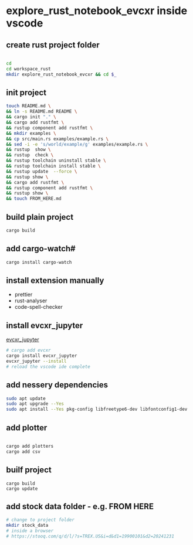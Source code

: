 # explore_rust_notebook_evcxr inside vscode

## create rust project folder

```bash

cd 
cd workspace_rust
mkdir explore_rust_notebook_evcxr && cd $_
```

## init project

```bash
touch README.md \
&& ln -s README.md README \
&& cargo init "." \
&& cargo add rustfmt \
&& rustup component add rustfmt \
&& mkdir examples \
&& cp src/main.rs examples/example.rs \
&& sed -i -e 's/world/example/g' examples/example.rs \
&& rustup  show \
&& rustup  check \
&& rustup toolchain uninstall stable \
&& rustup toolchain install stable \
&& rustup update  --force \
&& rustup show \
&& cargo add rustfmt \
&& rustup component add rustfmt \
&& rustup show \
&& touch FROM_HERE.md 
```

## build plain project

```bash
cargo build
```

## add cargo-watch#

```bash
cargo install cargo-watch
```

## install extension manually

- prettier
- rust-analyser
- code-spell-checker

## install evcxr_jupyter

[evcxr_jupyter](https://github.com/evcxr/evcxr/blob/main/evcxr_jupyter/README.md)

```bash
# cargo add evcxr
cargo install evcxr_jupyter
evcxr_jupyter --install
# reload the vscode ide complete

```

## add nessery dependencies

```bash
sudo apt update
sudo apt upgrade --Yes 
sudo apt install --Yes pkg-config libfreetype6-dev libfontconfig1-dev
```

## add plotter

```bash

cargo add plotters
cargo add csv

```
## builf project

```
cargo build
cargo update

```

## add stock data folder - e.g. FROM HERE

```bash
# change to project folder
mkdir stock_data
# inside a browser
# https://stooq.com/q/d/l/?s=TREX.US&i=d&d1=19900101&d2=20241231

```
